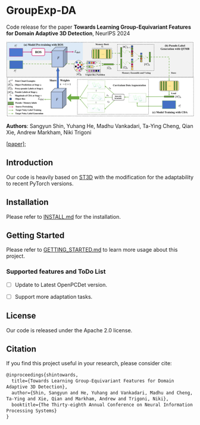 # GroupExp-DA

Code release for the paper **Towards Learning Group-Equivariant Features for Domain Adaptive 3D Detection**, NeurIPS 2024

![framework](./docs/framework.png)

**Authors**: Sangyun Shin, Yuhang He,  Madhu Vankadari, Ta-Ying Cheng, Qian Xie, Andrew Markham, Niki Trigoni 

[[paper]](https://openreview.net/pdf?id=YEtirXhsh1);




## Introduction

Our code is heavily based on [ST3D](https://github.com/CVMI-Lab/ST3D/tree/st3d_v0.2) with the modification for the adaptability to recent PyTorch versions. 

## Installation

Please refer to [INSTALL.md](docs/INSTALL.md) for the installation.

## Getting Started

Please refer to [GETTING_STARTED.md](docs/GETTING_STARTED.md) to learn more usage about this project.

### Supported features and ToDo List


- [ ] Update to Latest OpenPCDet version.
  
- [ ] Support more adaptation tasks.

## License

Our code is released under the Apache 2.0 license.

## Citation

If you find this project useful in your research, please consider cite:
```
@inproceedings{shintowards,
  title={Towards Learning Group-Equivariant Features for Domain Adaptive 3D Detection},
  author={Shin, Sangyun and He, Yuhang and Vankadari, Madhu and Cheng, Ta-Ying and Xie, Qian and Markham, Andrew and Trigoni, Niki},
  booktitle={The Thirty-eighth Annual Conference on Neural Information Processing Systems}
}
```
